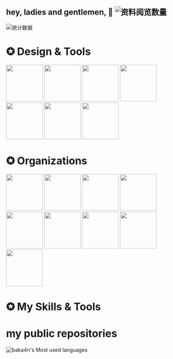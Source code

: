 ## hey, ladies and gentlemen, 👋 ![资料阅览数量](https://profile-counter.glitch.me/baka4n/count.svg)

![统计数据](https://github-readme-stats.vercel.app/api?username=baka4n&locale=cn&show_icons=true)

# ✪ **Design & Tools**
<a href="https://www.adobe.com/in/products/photoshop.html"><image src="https://www.adobe.com/content/dam/shared/images/product-icons/svg/photoshop.svg" width=100 height=100></a>
<a href="https://www.adobe.com/in/products/illustrator.html"><image src="https://www.adobe.com/content/dam/cc/icons/illustrator.svg" width=100 height=100></a>
<a href="https://www.adobe.com/in/products/aftereffects.html"><image src="https://www.adobe.com/content/dam/cc/us/en/products/ccoverview/ae_cc_app_RGB.svg" width=100 height=100></a>
<a href="https://www.adobe.com/in/products/premiere.html"><image src="https://www.adobe.com/content/dam/acom/one-console/icons_rebrand/pr_appicon.svg" width=100 height=100></a>
<a href="https://www.adobe.com/in/products/photoshop-lightroom.html"><image src="https://www.adobe.com/content/dam/cc1/en/genuine/images/AFC/LR_icon.svg" width=100 height=100></a>
<a href="https://www.adobe.com/in/products/dreamweaver.html"><image src="https://www.adobe.com/content/dam/cc/icons/dw_cc_app_RGB.svg" width=100 height=100></a>
<a href="https://www.adobe.com/in/products/audition.html"><image src="https://www.adobe.com/content/dam/shared/images/product-icons/svg/audition.svg" width=100 height=100></a>
# ✪ **Organizations**
<a href="https://github.com/XenFork"><image src="https://avatars.githubusercontent.com/u/111216781?s=200&v=4" width=100 height=100></a>
<a href="https://github.com/Over-Run"><image src="https://avatars.githubusercontent.com/u/66425408?s=200&v=4" width=100 height=100></a>
<a href="https://github.com/Funny-Developers"><image src="https://avatars.githubusercontent.com/u/74489243?s=200&v=4" width=100 height=100></a>
<a href="https://github.com/AmazingRabbit-Studio"><image src="https://avatars.githubusercontent.com/u/79623476?s=200&v=4" width=100 height=100></a>
<a href="https://github.com/AtionMC"><image src="https://avatars.githubusercontent.com/u/93018609?s=200&v=4" width=100 height=100></a>
<a href="https://github.com/ChinaWareMC"><image src="https://avatars.githubusercontent.com/u/131511543?s=200&v=4" width=100 height=100></a>
<a href="https://github.com/frigate-apps"><image src="https://avatars.githubusercontent.com/u/101233870?s=200&v=4" width=100 height=100></a>
<s><a href="https://github.com/SquidCraftTeam"><image src="https://avatars.githubusercontent.com/u/63392369?s=200&v=4" width=100 height=100></a></s>
<a href="https://github.com/Taizhou-Boxin-Machinery-Co-Ltd"><image src="https://avatars.githubusercontent.com/u/116943802?s=200&v=4" width=100 height=100></a>

# ✪ **My Skills & Tools**

# my public repositories
![baka4n's Most used languages](https://github-readme-stats.vercel.app/api/top-langs/?username=baka4n&layout=compact&hide_border=true&langs_count=10)
